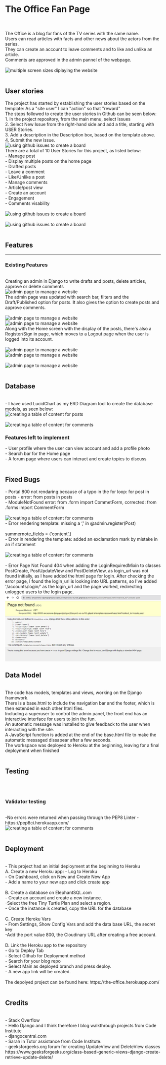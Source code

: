<h1>The Office Fan Page</h1>
<br>
<br>
The Office is a blog for fans of the TV series with the same name.<br>
Users can read articles with facts and other news about the actors from the series.<br> 
They can create an account to leave comments and to like and unlike an article.<br>
Comments are approved in the admin pannel of the webpage.<br>
<br>
<img src="static/assets/images/amiresponsive.jpg" alt="multiple screen sizes diplaying the website">
<br>
<br>
<h2>User stories</h2>
The project has started by establishing the user stories based on the template: As a "site user" I can "action" so that "reward"<br>
The steps followed to create the user stories in Github can be seen below:<br>
1. In the project repository, from the main menu, select Issues<br>
2. Select New Issue from the right-hand side and add a title, starting with USER Stories.<br>
3. Add a description in the Description box, based on the template above.<br>
4. Submit the new issue.
<br>
<img src="static/assets/images/userstoriesinitialboard.jpg" alt="using github issues to create a board">
<br>
There are a total of 10 User Stories for this project, as listed below:<br>
- Manage post<br>
- Display multiple posts on the home page<br>
- Drafted posts<br>
- Leave a comment<br>
- Like/Unlike a post<br>
- Manage comments<br>
- Article/post view<br>
- Create an account<br>
- Engagement<br>
- Comments visability<br>
<br>
<img src="static/assets/images/modelstoriespart1.jpg" alt="using github issues to create a board">
<br>
<br>
<img src="static/assets/images/modelsotriespart2.jpg" alt="using github issues to create a board">
<br>
<br>
<h2>Features</h2>
<hr>
<h3>Existing Features</h3>
<br>
Creating an admin in Django to write drafts and posts, delete articles, approve or delete comments<br>
<img src="static/assets/images/siteadmin.jpg" alt="admin page to manage a website">
<br>
The admin page was updated with search bar, filters and the Draft/Published option for posts. It also gives the option to create posts and approve comments.<br>
<br>
<img src="static/assets/images/djangoadminposts.jpg" alt="admin page to manage a website">
<br>
<img src="static/assets/images/approvingacomment.jpg" alt="admin page to manage a website">
<br>
Along with the Home screen with the display of the posts, there's also a Register/Sign in page, which moves to a Logout page when the user is logged into its account.
<br>
<br>
<img src="static/assets/images/register.jpg" alt="admin page to manage a website">
<br>
<img src="static/assets/images/signin.jpg" alt="admin page to manage a website">
<br>
<br>
<img src="static/assets/images/logout1.jpg" alt="admin page to manage a website">
<br>
<br>
<h2>Database</h2>
<br>
- I have used LucidChart as my ERD Diagram tool to create the database models, as seen below:
<br>
<img src="static/assets/images/databasediagrampost.jpg" alt="creating a table of content for posts">
<br>
<br>
<img src="static/assets/images/databasediagramcomments.jpg" alt="creating a table of content for comments">
<br>
<h3>Features left to implement</h3>
- User profile where the user can view account and add a profile photo<br>
- Search bar for the Home page<br>
- A forum page where users can interact and create topics to discuss<br>
<br>
<h2>Fixed Bugs</h2>
- Portal 800 not rendaring because of a typo in the for loop: for post in posts - error: from posts in posts<br>
- ModuleNotFound error: from .form import CommetForm, corrected: from .forms import CommentForm <br>
<br>
<img src="static/assets/images/error1.jpg" alt="creating a table of content for comments">
<br>
- Error rendering template: missing a ‘,’ in @admin.register(Post)<br>
<br>summernote_fields = ('content',)
<br>
- Error in rendering the template: added an exclamation mark by mistake in an if statement<br>
<br>
<img src="static/assets/images/error.jpg" alt="creating a table of content for comments">
<br>
<br>
- Error Page Not Found 404 when adding the LoginRequiredMixin to classes PostCreate, PostUpdateView and PostDeleteView, as login_url was not found initially, as I have added the html page for login. After checking the error page, I found the login_url is looking into URL patterns, so I've added '/accounts/login/' as the login_url and the page worked, redirecting unlogged users to the login page.
<br>
<img src="static/assets/images/accountserror.jpg" alt="creating a table of content for comments">
<br>
<h2>Data Model</h2>
<br>
The code has models, templates and views, working on the Django framework.<br>
There is a base.html to include the navigation bar and the footer, which is then extended in each other html files.<br>
Including a superuser to control the admin panel, the front end has an interactive interface for users to join the fun.<br>
An automatic message was installed to give feedback to the user when interacting with the site.<br>
A JavaScript function is added at the end of the base.html file to make the automatic messaged dissapear after a few seconds.<br>
The workspace was deployed to Heroku at the beginning, leaving for a final deployment when finished<br>
<br>
<h2>Testing</h2>
<br>

<br>
<h3>Validator testing</h3>
<br>
-No errors were returned when passing through the PEP8 Linter - https://pep8ci.herokuapp.com/
<br>
<img src="static/assets/images/piperrors.jpg" alt="creating a table of content for comments">
<br>
<br>
<h2>Deployment</h2>
<br>
- This project had an initial deployment at the beginning to Heroku
<br>
A. Create a new Heroku app:
- Log to Heroku<br>
- On Dashboard, click on New and Create New App<br>
- Add a name to your new app and click create app<br>
<br>
B. Create a database on ElephantSQL.com<br>
- Create an account and create a new instance.<br>
-Select the free Tiny Turtle Plan and select a region.<br>
- Once the instance is created, copy the URL for the database<br>
<br>
C. Create Heroku Vars
<br>
- From Settings, Show Config Vars and add the data base URL, the secret key<br>
-Add the port value 800, the Cloudinary URL after creating a free account.<br>
<br>
D. Link the Heroku app to the repository<br>
- Go to Deploy Tab<br>
- Select Github for Deployment method<br>
- Search for your blog repo <br>
- Select Main as deployed branch and press deploy.<br>
- A new app link will be created. <br>
<br>
The depolyed project can be found here: https://the-office.herokuapp.com/
<br>
<br>
<h2>Credits</h2>
<br>
- Stack Overflow<br>
- Hello Django and I think therefore I blog walkthrough projects from Code Institute<br>
- djangocentral.com<br>
- Sarah in Tutor assistance from Code Institute. <br>
- geeksforgeeks.org forum for creating UpdateView and DeleteView classes https://www.geeksforgeeks.org/class-based-generic-views-django-create-retrieve-update-delete/